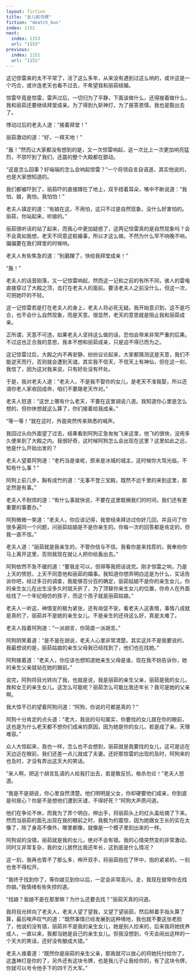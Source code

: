 ```yaml
---
layout: fiction
title: "女儿和令牌"
fiction: "deatch_bus"
index: 1152
next:
  index: 1153
  url: "1153"
previous:
  index: 1151
  url: "1151"
---
```

这记惊雷来的太不平常了，活了这么多年，从来没有遇到过这么响的，或许这是一个巧合，或许连老天也看不过去，不希望我和丽茹结婚。

惊雷毕竟是惊雷，雷声过后，一切归为了平静，下面该做什么，还得接着做什么，我和丽茹还要继续拜堂成亲。为了得到九斩神灯，为了报答恩情，我也是豁出去了。

悸动过后的老夫人道：“接着拜堂！”

丽茹激动的道：“好，一拜天地！”

“轰！”然而让大家都没有想到的是，又一次惊雷响起，这一次比上一次更加响亮猛烈，不禁吓到了我们，还震的整个大殿都在颤动。

“这是怎么回事？好端端的怎么会响起惊雷？”一个将领自言自语道，其实他说的，也是大家想知道的。

我们都被吓到了，丽茹吓的直接蹲在了地上，双手捂着耳朵，嘴中不断说道：“我怕，娘，我怕，我怕怕！”

老夫人镇定的道：“有娘在这，不用怕，这只不过是自然现象，没什么好害怕的。丽茹，你站起来，听娘的。”

丽茹很听话的站了起来，而我心中更加疑惑了，这两记惊雷真的是自然现象吗？会不会真如我想，老天不同意这桩婚事，所以才这么做。不然为什么早不响晚不响，偏偏要在我们拜堂的时候响。

老夫人有些焦急的道：“别磨蹭了，快给我拜堂成亲！”

“轰！”

老夫人的话音刚落，又一记惊雷响起，然而这一记和之前的有所不同，骇人的雷电直接穿过了大殿之顶，击打在老夫人的面前。要活老夫人之前没什么，但这一次，可把她吓的不轻。

这一记惊雷若是打在老夫人的身上，老夫人将必死无疑。我开始意识到，这不是巧合，也不会什么自然现象，而是天意。很显然，老天的意思就是阻止我和丽茹成亲。

正所谓，天意不可违，如果老夫人坚持这么做的话，恐怕会带来非常严重的后果。不过这也正合我的意思，我本不想和丽茹成亲，只是迫不得已而为之。

这记惊雷过后，大殿之内不再安静，纷纷议论起来，大家都猜测这是天意，我们不能逆天而行，否则就会遭到天谴。其实我不信天，不信天上有神仙，但在这一刻，我信了，因为这对我来说，只有好处没有坏处。

于是，我对老夫人道：“老夫人，不是我不娶你的女儿，是老天不准我娶，所以还请你老人家收回成命，咱们不要跟老天作对。”

老夫人怒道：“这世上哪有什么老天，不要在这里胡说八道。我知道你心里是怎么想的，但你休想就这么算了，你们接着给我成亲。”

“等一等！”就在这时，外面突然传来熟悉的喊声。

我回过头向外面望了过去，结果看到阿狗正急匆匆飞来这里，他飞的很快，没用多久便来到了大殿之内。我很好奇，这时候阿狗怎么会出现在这里？这里如此之远，他是什么开始出发的？

老夫人望着阿狗道：“老朽当是谁呢，原来是冰城的城主，这时候你大驾光临，不知有什么事？”

阿狗上前几步，胸有成竹的道：“无事不登三宝殿，既然不远千里的来到这里，那定然是有事。”

老夫人不耐烦的道：“有什么事就快说，不要在这里耽搁我们的时间，我们还有更重要的事要办。”

阿狗微微一笑道：“老夫人，你应该记得，我曾经来拜访过你好几回，并且问了你很多遍同一个问题，问丽茹姑娘是不是你亲生的。你每一次的回答都是肯定的，但我一直不信。”

老夫人道：“丽茹就是我亲生的，不管你信与不信。我看你是来找茬的，我奉劝你马上离开这里，否则我现在就让人把你给轰出去。”

阿狗依然不急不缓的道：“要我走可以，但得等我把话说完。刚才惊雷之响，乃是上天的愤怒，上天不同意他和丽茹的婚事。我知道你想弄明白这是为什么，实话告诉你吧，经过多日的调查，我能够百分百的确定，丽茹姑娘不是你的亲生女儿，你的亲生女儿在出生没多久时就夭折了，为了顶替你亲生女儿的位置，你命人在外面给找了一个年纪相仿的孩子，而这个孩子就是丽茹姑娘。”

老夫人一听这，神情变的极为紧张，还有局促不安。看老夫人这表情，事情八成就是真的了，丽茹并不是她的亲生女儿。不是亲生的还待这么好，真是太难了。

老夫人指着阿狗道：“一派胡言，你简直一派胡言。”

阿狗阴笑着道：“是不是在胡说，老夫人心里非常清楚。其实这并不是我要说的，我最想说的是，丽茹姑娘的亲生父母我已经找到了，他们也在找她。”

阿狗接着道：“老夫人，你应该也想知道她亲生父母是谁，现在我不妨告诉你，她的亲生父亲就站在她的跟前。”

说完，阿狗将目光转向了我，也就是说，我是丽茹的亲生父亲，丽茹是我的女儿，我和女王的亲生女儿。这怎么可能呢？丽茹怎么可能比我还年长？我可是她的父亲啊。

我大惊不已的望着阿狗问道：“阿狗，你说的可都是真的？”

阿狗十分肯定的点头道：“老大，我说的句句属实，你要找的女儿就在你的眼前，这也是为什么老天都不想你们成亲的原因，因为她是你的女儿，若是成了亲，天理难容。”

众人大惊起来，我也一样，怎么也不会想到，丽茹就是我要找的女儿，这可是远在天边近在眼前，我们还差一点儿就成了夫妻。还好那惊雷的出现的及时，阿狗来的也及时，才没有弄出这天大的笑话。

“来人啊，把这个胡言乱语的人给我打出去，若是敢反抗，格杀勿论！”老夫人怒道。

“我是不是胡说，你心里自然清楚。他们明明是父女，你却硬要他们成亲，你到底是何居心？你是不是想他们遭到天谴，不得好死？”阿狗大声质问道。

他们在争论不休，而我为了弄个明白，伸出手，将丽茹头上的红头盖给摘了下来。然而当丽茹的面孔出现在我的眼前之时，我极为的震惊，因为她跟女王长的实在太像了，除了身高不像外，哪里都像，就像是一个模子里刻出来的一样。

阿狗说的没错，丽茹就是我的女儿，绝对不会有错。我的心情突然变的非常激动，同时又非常复杂，我的女儿居然比我还年长，这到底是什么情况？

这一刻，我再也管不了那么多，伸开双手，将丽茹抱在了怀中，抱的紧紧的，一刻也舍不得松开。

“我终于找到你了，等你娘见到你以后，一定会非常高兴。走，我现在就带你去找你娘。”我情绪有些失控的道。

“找娘？我娘不是在那里嘛？为什么还要去找？”丽茹天真的问道。

我将目光转向了老夫人，老夫人望了望我，又望了望丽茹，然后掰着手指头算了算，最后唉声叹气的道：“既然事情已经发展到这种境地，我也就不要这张老脸了，他说的没有错，丽茹并不是我的亲生女儿，她是别人捡来的，后来我将她抚养成人，一直以来，我都当她是自己的亲生女儿。但我没想到，今天会闹出这样的一个天大的笑话，还好没有酿成大错。”

老夫人接着道：“既然你是丽茹的亲生父亲，那我就可以放心的将她托付给你了，这盏神灯是你的了，另外还有这块令牌，也是我儿子让我给你的，有了这块令牌，你就可以号令他手下的四千万大军。”